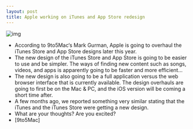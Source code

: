 ```yaml
---
layout: post
title: Apple working on iTunes and App Store redesign
---
```

![img](http://media.idownloadblog.com/wp-content/uploads/2011/08/Steve_Jobs_app_store-e1314471639149.jpg)
* According to 9to5Mac‘s Mark Gurman, Apple is going to overhaul the iTunes Store and App Store designs later this year.
* The new design of the iTunes Store and App Store is going to be easier to use and be simpler. The ways of finding new content such as songs, videos, and apps is apparently going to be faster and more efficient…
* The new design is also going to be a full application versus the web browser interface that is currently available. The design overhauls are going to first be on the Mac & PC, and the iOS version will be coming a short time after.
* A few months ago, we reported something very similar stating that the iTunes and the iTunes Store were getting a new design.
* What are your thoughts? Are you excited?
* [9to5Mac]

